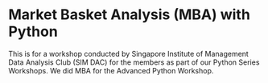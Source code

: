 # Market Basket Analysis (MBA) with Python

This is for a workshop conducted by Singapore Institute of Management Data Analysis Club (SIM DAC) for the members as part of our Python Series Workshops. We did MBA for the Advanced Python Workshop. 
